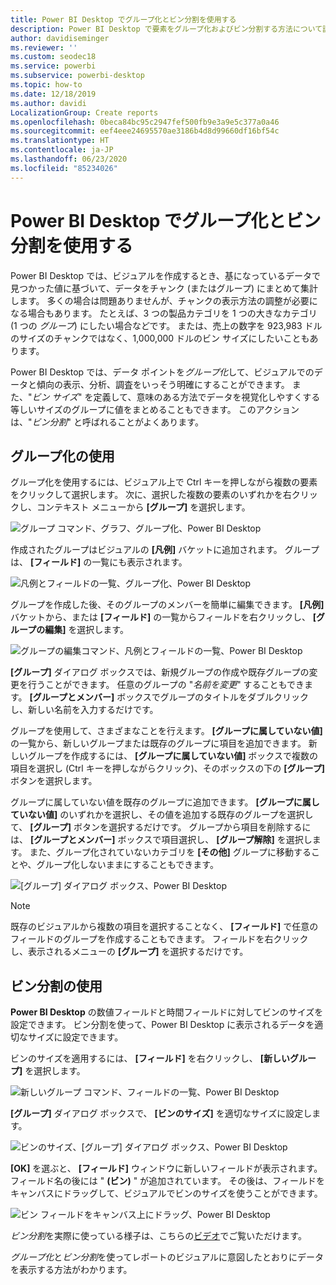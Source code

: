 ```yaml
---
title: Power BI Desktop でグループ化とビン分割を使用する
description: Power BI Desktop で要素をグループ化およびビン分割する方法について説明します。
author: davidiseminger
ms.reviewer: ''
ms.custom: seodec18
ms.service: powerbi
ms.subservice: powerbi-desktop
ms.topic: how-to
ms.date: 12/18/2019
ms.author: davidi
LocalizationGroup: Create reports
ms.openlocfilehash: 0beca84bc95c2947fef500fb9e3a9e5c377a0a46
ms.sourcegitcommit: eef4eee24695570ae3186b4d8d99660df16bf54c
ms.translationtype: HT
ms.contentlocale: ja-JP
ms.lasthandoff: 06/23/2020
ms.locfileid: "85234026"
---
```

# <a name="use-grouping-and-binning-in-power-bi-desktop"></a>Power BI Desktop でグループ化とビン分割を使用する
Power BI Desktop では、ビジュアルを作成するとき、基になっているデータで見つかった値に基づいて、データをチャンク (またはグループ) にまとめて集計します。 多くの場合は問題ありませんが、チャンクの表示方法の調整が必要になる場合もあります。 たとえば、3 つの製品カテゴリを 1 つの大きなカテゴリ (1 つの *グループ*) にしたい場合などです。 または、売上の数字を 923,983 ドルのサイズのチャンクではなく、1,000,000 ドルのビン サイズにしたいこともあります。

Power BI Desktop では、データ ポイントを*グループ化*して、ビジュアルでのデータと傾向の表示、分析、調査をいっそう明確にすることができます。 また、"*ビン サイズ*" を定義して、意味のある方法でデータを視覚化しやすくする等しいサイズのグループに値をまとめることもできます。 このアクションは、"*ビン分割*" と呼ばれることがよくあります。

## <a name="using-grouping"></a>グループ化の使用
グループ化を使用するには、ビジュアル上で Ctrl キーを押しながら複数の要素をクリックして選択します。 次に、選択した複数の要素のいずれかを右クリックし、コンテキスト メニューから **[グループ]** を選択します。

![グループ コマンド、グラフ、グループ化、Power BI Desktop](media/desktop-grouping-and-binning/grouping-binning_1.png)

作成されたグループはビジュアルの **[凡例]** バケットに追加されます。 グループは、 **[フィールド]** の一覧にも表示されます。

![凡例とフィールドの一覧、グループ化、Power BI Desktop](media/desktop-grouping-and-binning/grouping-binning_2.png)

グループを作成した後、そのグループのメンバーを簡単に編集できます。 **[凡例]** バケットから、または **[フィールド]** の一覧からフィールドを右クリックし、 **[グループの編集]** を選択します。

![グループの編集コマンド、凡例とフィールドの一覧、Power BI Desktop](media/desktop-grouping-and-binning/grouping-binning_3.png)

**[グループ]** ダイアログ ボックスでは、新規グループの作成や既存グループの変更を行うことができます。 任意のグループの "*名前を変更*" することもできます。 **[グループとメンバー]** ボックスでグループのタイトルをダブルクリックし、新しい名前を入力するだけです。

グループを使用して、さまざまなことを行えます。 **[グループに属していない値]** の一覧から、新しいグループまたは既存のグループに項目を追加できます。 新しいグループを作成するには、 **[グループに属していない値]** ボックスで複数の項目を選択し (Ctrl キーを押しながらクリック)、そのボックスの下の **[グループ]** ボタンを選択します。

グループに属していない値を既存のグループに追加できます。 **[グループに属していない値]** のいずれかを選択し、その値を追加する既存のグループを選択して、 **[グループ]** ボタンを選択するだけです。 グループから項目を削除するには、 **[グループとメンバー]** ボックスで項目選択し、 **[グループ解除]** を選択します。 また、グループ化されていないカテゴリを **[その他]** グループに移動することや、グループ化しないままにすることもできます。

![[グループ] ダイアログ ボックス、Power BI Desktop](media/desktop-grouping-and-binning/grouping-binning_4.png)

> [!NOTE]
> 既存のビジュアルから複数の項目を選択することなく、 **[フィールド]** で任意のフィールドのグループを作成することもできます。 フィールドを右クリックし、表示されるメニューの **[グループ]** を選択するだけです。

## <a name="using-binning"></a>ビン分割の使用
**Power BI Desktop** の数値フィールドと時間フィールドに対してビンのサイズを設定できます。 ビン分割を使って、Power BI Desktop に表示されるデータを適切なサイズに設定できます。

ビンのサイズを適用するには、 **[フィールド]** を右クリックし、 **[新しいグループ]** を選択します。

![新しいグループ コマンド、フィールドの一覧、Power BI Desktop](media/desktop-grouping-and-binning/grouping-binning_5.png)

**[グループ]** ダイアログ ボックスで、 **[ビンのサイズ]** を適切なサイズに設定します。

![ビンのサイズ、[グループ] ダイアログ ボックス、Power BI Desktop](media/desktop-grouping-and-binning/grouping-binning_6.png)

**[OK]** を選ぶと、 **[フィールド]** ウィンドウに新しいフィールドが表示されます。フィールド名の後には " **(ビン)** " が追加されています。 その後は、フィールドをキャンバスにドラッグして、ビジュアルでビンのサイズを使うことができます。

![ビン フィールドをキャンバス上にドラッグ、Power BI Desktop](media/desktop-grouping-and-binning/grouping-binning_7.png)

*ビン分割*を実際に使っている様子は、こちらの[ビデオ](https://www.youtube.com/watch?v=BRvdZSfO0DY)でご覧いただけます。

*グループ化*と*ビン分割*を使ってレポートのビジュアルに意図したとおりにデータを表示する方法がわかります。

